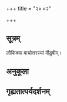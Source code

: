 +++
title = "२० ०२"

+++
## सूत्रम्
लौकिक्या वाचोत्तरस्यां मीढुषीम्।
## अनुकूला

## गृह्यतात्पर्यदर्शनम्

